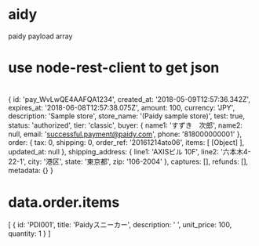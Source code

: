 # aidy
paidy payload array

# use node-rest-client to get json
# 
{ id: 'pay_WvLwQE4AAFQA1234',
  created_at: '2018-05-09T12:57:36.342Z',
  expires_at: '2018-06-08T12:57:38.075Z',
  amount: 100,
  currency: 'JPY',
  description: 'Sample store',
  store_name: '(Paidy sample store)',
  test: true,
  status: 'authorized',
  tier: 'classic',
  buyer: 
   { name1: 'すずき　次郎',
     name2: null,
     email: 'successful.payment@paidy.com',
     phone: '818000000001' },
  order: 
   { tax: 0,
     shipping: 0,
     order_ref: '20161214ato06',
     items: [ [Object] ],
     updated_at: null },
  shipping_address: 
   { line1: 'AXISビル 10F',
     line2: '六本木4-22-1',
     city: '港区',
     state: '東京都',
     zip: '106-2004' },
  captures: [],
  refunds: [],
  metadata: {} }

# data.order.items

[ { id: 'PDI001',
    title: 'Paidyスニーカー',
    description: ' ',
    unit_price: 100,
    quantity: 1 } ]
